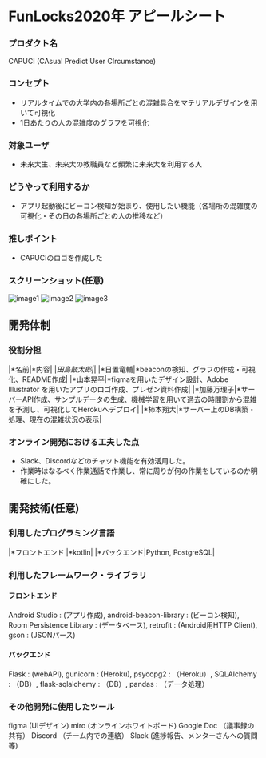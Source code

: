 # FunLocks2020年 アピールシート

### プロダクト名
CAPUCI (CAsual Predict User CIrcumstance)

### コンセプト
- リアルタイムでの大学内の各場所ごとの混雑具合をマテリアルデザインを用いて可視化
- 1日あたりの人の混雑度のグラフを可視化

### 対象ユーザ
- 未来大生、未来大の教職員など頻繁に未来大を利用する人

### どうやって利用するか
- アプリ起動後にビーコン検知が始まり、使用したい機能（各場所の混雑度の可視化・その日の各場所ごとの人の推移など）

### 推しポイント
- CAPUCIのロゴを作成した

### スクリーンショット(任意)
![image1](https://user-images.githubusercontent.com/66785066/102675179-c1cccd80-41db-11eb-9770-135753064bad.png)
![image2](https://user-images.githubusercontent.com/66785066/102675258-0ce6e080-41dc-11eb-959f-d82085f8f44e.jpg)
![image3](https://user-images.githubusercontent.com/66785066/102675166-b7123880-41db-11eb-94ff-b761bf859ed2.jpg)

## 開発体制
### 役割分担
|*名前|*内容|
|*田島鼓太郎|*|
|*日置竜輔|*beaconの検知、グラフの作成・可視化、README作成|
|*山本晃平|*figmaを用いたデザイン設計、Adobe Illustrator を用いたアプリのロゴ作成、プレゼン資料作成|
|*加藤万理子|*サーバーAPI作成、サンプルデータの生成、機械学習を用いて過去の時間割から混雑を予測し、可視化してHerokuへデプロイ|
|*柿本翔大|*サーバー上のDB構築・処理、現在の混雑状況の表示|

### オンライン開発における工夫した点
- Slack、Discordなどのチャット機能を有効活用した。
- 作業時はなるべく作業通話で作業し、常に周りが何の作業をしているのか明確にした。

## 開発技術(任意)
### 利用したプログラミング言語
|*フロントエンド |*kotlin|
|*バックエンド|Python, PostgreSQL|


### 利用したフレームワーク・ライブラリ
#### フロントエンド 
Android Studio : (アプリ作成), android-beacon-library : (ビーコン検知), Room Persistence Library : (データベース), retrofit : (Android用HTTP Client), gson : (JSONパース)

#### バックエンド
Flask : (webAPI), gunicorn : (Heroku), psycopg2 : （Heroku）, SQLAlchemy : （DB）, flask-sqlalchemy : （DB）, pandas : （データ処理）

### その他開発に使用したツール
figma (UIデザイン)
miro (オンラインホワイトボード)
Google Doc （議事録の共有）
Discord （チーム内での連絡）
Slack (進捗報告、メンターさんへの質問等)
